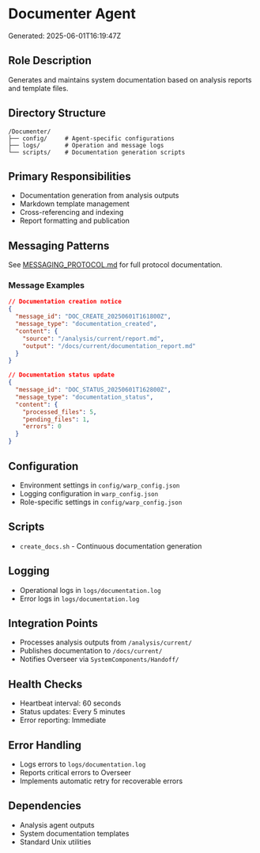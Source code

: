 # Documenter Agent
Generated: 2025-06-01T16:19:47Z

## Role Description
Generates and maintains system documentation based on analysis reports and template files.

## Directory Structure
```
/Documenter/
├── config/     # Agent-specific configurations
├── logs/       # Operation and message logs
└── scripts/    # Documentation generation scripts
```

## Primary Responsibilities
- Documentation generation from analysis outputs
- Markdown template management
- Cross-referencing and indexing
- Report formatting and publication

## Messaging Patterns
See [MESSAGING_PROTOCOL.md](../../SystemComponents/MESSAGING_PROTOCOL.md) for full protocol documentation.

### Message Examples
```json
// Documentation creation notice
{
  "message_id": "DOC_CREATE_20250601T161800Z",
  "message_type": "documentation_created",
  "content": {
    "source": "/analysis/current/report.md",
    "output": "/docs/current/documentation_report.md"
  }
}

// Documentation status update
{
  "message_id": "DOC_STATUS_20250601T162800Z",
  "message_type": "documentation_status",
  "content": {
    "processed_files": 5,
    "pending_files": 1,
    "errors": 0
  }
}
```

## Configuration
- Environment settings in `config/warp_config.json`
- Logging configuration in `warp_config.json`
- Role-specific settings in `config/warp_config.json`

## Scripts
- `create_docs.sh` - Continuous documentation generation

## Logging
- Operational logs in `logs/documentation.log`
- Error logs in `logs/documentation.log`

## Integration Points
- Processes analysis outputs from `/analysis/current/`
- Publishes documentation to `/docs/current/`
- Notifies Overseer via `SystemComponents/Handoff/`

## Health Checks
- Heartbeat interval: 60 seconds
- Status updates: Every 5 minutes
- Error reporting: Immediate

## Error Handling
- Logs errors to `logs/documentation.log`
- Reports critical errors to Overseer
- Implements automatic retry for recoverable errors

## Dependencies
- Analysis agent outputs
- System documentation templates
- Standard Unix utilities
